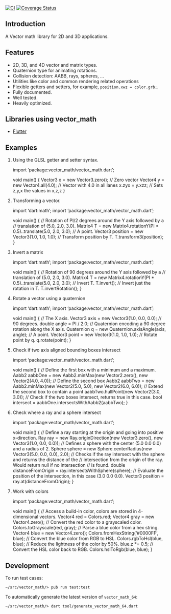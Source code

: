 [![CI](https://github.com/google/vector_math.dart/workflows/ci/badge.svg?branch=master)](https://github.com/google/vector_math.dart/actions?query=workflow%3Aci+branch%3Amaster) [![Coverage Status](https://coveralls.io/repos/google/vector_math.dart/badge.svg?branch=master)](https://coveralls.io/r/google/vector_math.dart?branch=master)

Introduction
------------

A Vector math library for 2D and 3D applications.

Features
--------

-   2D, 3D, and 4D vector and matrix types.
-   Quaternion type for animating rotations.
-   Collision detection: AABB, rays, spheres, …
-   Utilities like color and common rendering related operations
-   Flexible getters and setters, for example, `position.xwz = color.grb;`.
-   Fully documented.
-   Well tested.
-   Heavily optimized.

Libraries using vector\_math
----------------------------

-   [Flutter](https://github.com/flutter/flutter)

Examples
--------

1.  Using the GLSL getter and setter syntax.

    import ‘package:vector\_math/vector\_math.dart’;

    void main() { Vector3 x = new Vector3.zero(); // Zero vector Vector4 y = new Vector4.all(4.0); // Vector with 4.0 in all lanes x.zyx = y.xzz; // Sets z,y,x the values in x,z,z }

2.  Transforming a vector.

    import ‘dart:math’; import ‘package:vector\_math/vector\_math.dart’;

    void main() { // Rotation of PI/2 degrees around the Y axis followed by a // translation of (5.0, 2.0, 3.0). Matrix4 T = new Matrix4.rotationY(PI \* 0.5)..translate(5.0, 2.0, 3.0); // A point. Vector3 position = new Vector3(1.0, 1.0, 1.0); // Transform position by T. T.transform3(position); }

3.  Invert a matrix

    import ‘dart:math’; import ‘package:vector\_math/vector\_math.dart’;

    void main() { // Rotation of 90 degrees around the Y axis followed by a // translation of (5.0, 2.0, 3.0). Matrix4 T = new Matrix4.rotationY(PI \* 0.5)..translate(5.0, 2.0, 3.0); // Invert T. T.invert(); // Invert just the rotation in T. T.invertRotation(); }

4.  Rotate a vector using a quaternion

    import ‘dart:math’; import ‘package:vector\_math/vector\_math.dart’;

    void main() { // The X axis. Vector3 axis = new Vector3(1.0, 0.0, 0.0); // 90 degrees. double angle = PI / 2.0; // Quaternion encoding a 90 degree rotation along the X axis. Quaternion q = new Quaternion.axisAngle(axis, angle); // A point. Vector3 point = new Vector3(1.0, 1.0, 1.0); // Rotate point by q. q.rotate(point); }

5.  Check if two axis aligned bounding boxes intersect

    import ‘package:vector\_math/vector\_math.dart’;

    void main() { // Define the first box with a minimum and a maximum. Aabb2 aabbOne = new Aabb2.minMax(new Vector2.zero(), new Vector2(4.0, 4.0)); // Define the second box Aabb2 aabbTwo = new Aabb2.minMax(new Vector2(5.0, 5.0), new Vector2(6.0, 6.0)); // Extend the second box to contain a point aabbTwo.hullPoint(new Vector2(3.0, 3.0)); // Check if the two boxes intersect, returns true in this case. bool intersect = aabbOne.intersectsWithAabb2(aabbTwo); }

6.  Check where a ray and a sphere intersect

    import ‘package:vector\_math/vector\_math.dart’;

    void main() { // Define a ray starting at the origin and going into positive x-direction. Ray ray = new Ray.originDirection(new Vector3.zero(), new Vector3(1.0, 0.0, 0.0)); // Defines a sphere with the center (5.0 0.0 0.0) and a radius of 2. Sphere sphere = new Sphere.centerRadius(new Vector3(5.0, 0.0, 0.0), 2.0); // Checks if the ray intersect with the sphere and returns the distance of the // intersection from the origin of the ray. Would return null if no intersection // is found. double distanceFromOrigin = ray.intersectsWithSphere(sphere); // Evaluate the position of the intersection, in this case (3.0 0.0 0.0). Vector3 position = ray.at(distanceFromOrigin); }

7.  Work with colors

    import ‘package:vector\_math/vector\_math.dart’;

    void main() { // Access a build-in color, colors are stored in 4-dimensional vectors. Vector4 red = Colors.red; Vector4 gray = new Vector4.zero(); // Convert the red color to a grayscaled color. Colors.toGrayscale(red, gray); // Parse a blue color from a hex string. Vector4 blue = new Vector4.zero(); Colors.fromHexString(‘\#0000FF’, blue); // Convert the blue color from RGB to HSL. Colors.rgbToHsl(blue, blue); // Reduce the lightness of the color by 50%. blue.z \*= 0.5; // Convert the HSL color back to RGB. Colors.hslToRgb(blue, blue); }

Development
-----------

To run test cases:

    ~/src/vector_math/> pub run test:test

To automatically generate the latest version of `vector_math_64`:

    ~/src/vector_math/> dart tool/generate_vector_math_64.dart

